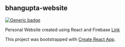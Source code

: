 ## bhangupta-website

[![Generic badge](https://img.shields.io/badge/Status-In--Dev-blue.svg)]()

Personal Website created using React and Firebase [Link](https://bhanugupta-c4586.web.app/)

This project was bootstrapped with [Create React App](https://github.com/facebook/create-react-app). 